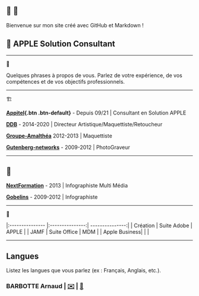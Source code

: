 
## 🐙 🧇
Bienvenue sur mon site créé avec GitHub et Markdown !
##  APPLE Solution Consultant

---
👤

Quelques phrases à propos de vous. Parlez de votre expérience, de vos compétences et de vos objectifs professionnels.

---
🏗️

**[Appitel](https://www.appitel.fr){.btn .btn-default}** - Depuis 09/21 | Consultant en Solution APPLE

**[DDB](https://www.ddb.fr)** - 2014-2020 | Directeur Artistique/Maquettiste/Retoucheur

**[Groupe-Amalthéa](https://www.groupe-amalthea.fr)** 2012-2013 | Maquettiste

**[Gutenberg-networks](https://www.gutenberg.agency/)** - 2009-2012 | PhotoGraveur

---
## 🏫

**[NextFormation](https://nextformation.com/)** - 2013 | Infographiste Multi Média

**[Gobelins](https://www.gobelins.fr/)** - 2009-2012 | Infographiste

---
💼

|:--------------- |:---------------:| ---------------:|
| Création | Suite Adobe | APPLE |
| JAMF | Suite Office | MDM |
| Apple Business| | |

---

## Langues

Listez les langues que vous parlez (ex : Français, Anglais, etc.).

### BARBOTTE Arnaud | [✉️](mailto:votremail@example.com) | [📱](sms:+33688225022)
